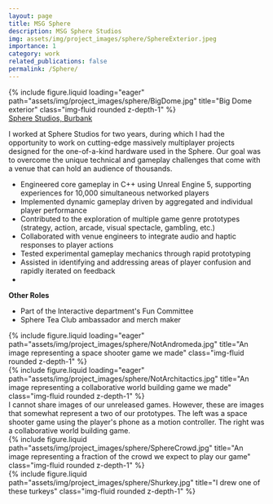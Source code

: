 ```yaml
---
layout: page
title: MSG Sphere
description: MSG Sphere Studios
img: assets/img/project_images/sphere/SphereExterior.jpeg
importance: 1
category: work
related_publications: false
permalink: /Sphere/
---
```

<div class="row">
    <div class="col-sm mt-3 mt-md-0">
        {% include figure.liquid loading="eager" path="assets/img/project_images/sphere/BigDome.jpg" title="Big Dome exterior" class="img-fluid rounded z-depth-1" %}
    </div>
</div>
<div class="caption">
    <a href="https://www.thesphere.com/"> Sphere Studios, Burbank </a>
</div>


I worked at Sphere Studios for two years, during which I had the opportunity to work on cutting-edge massively multiplayer projects designed for the one-of-a-kind hardware used in the Sphere. Our goal was to overcome the unique technical and gameplay challenges that come with a venue that can hold an audience of thousands.

<ul>
<li>Engineered core gameplay in C++ using Unreal Engine 5, supporting experiences for 10,000 simultaneous networked players</li>
<li>Implemented dynamic gameplay driven by aggregated and individual player performance</li>
<li>Contributed to the exploration of multiple game genre prototypes (strategy, action, arcade, visual spectacle, gambling, etc.)</li>
<li>Collaborated with venue engineers to integrate audio and haptic responses to player actions</li>
<li>Tested experimental gameplay mechanics through rapid prototyping</li>
<li>Assisted in identifying and addressing areas of player confusion and rapidly iterated on feedback</li>
<li></li>
</ul>

<b>Other Roles</b>
<ul>
<li>Part of the Interactive department's Fun Committee</li>
<li>Sphere Tea Club ambassador and merch maker</li>
</ul>


<div class="row">
    <div class="col-sm mt-3 mt-md-0">
        {% include figure.liquid loading="eager" path="assets/img/project_images/sphere/NotAndromeda.jpg" title="An image representing a space shooter game we made" class="img-fluid rounded z-depth-1" %}
    </div>
    <div class="col-sm mt-3 mt-md-0">
        {% include figure.liquid loading="eager" path="assets/img/project_images/sphere/NotArchitactics.jpg" title="An image representing a collaborative world building game we made" class="img-fluid rounded z-depth-1" %}
    </div>

</div>

<div class="caption">
    I cannot share images of our unreleased games. However, these are images that somewhat represent a two of our prototypes. The left was a space shooter game using the player's phone as a motion controller. The right was a collaborative world building game. 
</div>
 
<div class="row justify-content-sm-center">
    <div class="col-sm-8 mt-3 mt-md-0">
        {% include figure.liquid path="assets/img/project_images/sphere/SphereCrowd.jpg" title="An image representing a fraction of the crowd we expect to play our game" class="img-fluid rounded z-depth-1" %}
    </div>
    <div class="col-sm-4 mt-3 mt-md-0">
        {% include figure.liquid path="assets/img/project_images/sphere/Shurkey.jpg" title="I drew one of these turkeys" class="img-fluid rounded z-depth-1" %}
    </div>

</div>